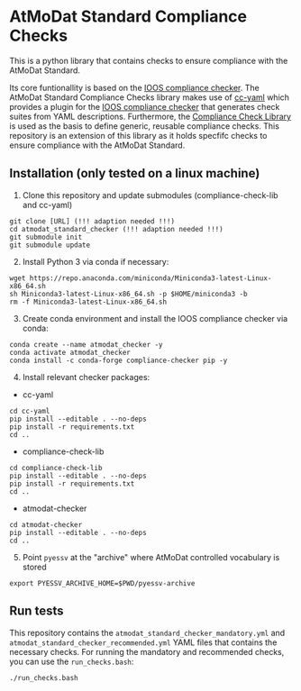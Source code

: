 # AtMoDat Standard Compliance Checks 

This is a python library that contains checks to ensure compliance with the AtMoDat Standard.

Its core funtionallity is based on the [IOOS compliance checker](https://github.com/ioos/compliance-checker). The AtMoDat Standard Compliance Checks library makes use of [cc-yaml](https://github.com/cedadev/cc-yaml) which provides a plugin for the [IOOS compliance checker](https://github.com/ioos/compliance-checker) that generates check suites from YAML descriptions. Furthermore, the [Compliance Check Library](https://github.com/cedadev/compliance-check-lib) is used as the basis to define generic, reusable compliance checks. This repository is an extension of this library as it holds specfifc checks to ensure compliance with the AtMoDat Standard.

## Installation (only tested on a linux machine)

1. Clone this repository and update submodules (compliance-check-lib and cc-yaml)
```
git clone [URL] (!!! adaption needed !!!)
cd atmodat_standard_checker (!!! adaption needed !!!)
git submodule init
git submodule update
```

2. Install Python 3 via conda if necessary:
```
wget https://repo.anaconda.com/miniconda/Miniconda3-latest-Linux-x86_64.sh
sh Miniconda3-latest-Linux-x86_64.sh -p $HOME/miniconda3 -b
rm -f Miniconda3-latest-Linux-x86_64.sh
```

3. Create conda environment and install the IOOS compliance checker via conda:
```
conda create --name atmodat_checker -y
conda activate atmodat_checker
conda install -c conda-forge compliance-checker pip -y
```

4. Install relevant checker packages:
- cc-yaml
```
cd cc-yaml
pip install --editable . --no-deps
pip install -r requirements.txt
cd ..
```
- compliance-check-lib
```
cd compliance-check-lib
pip install --editable . --no-deps
pip install -r requirements.txt
cd ..
```
- atmodat-checker
```
cd atmodat-checker
pip install --editable . --no-deps
cd ..
```
5. Point `pyessv` at the "archive" where AtMoDat controlled vocabulary is stored
```
export PYESSV_ARCHIVE_HOME=$PWD/pyessv-archive
```

## Run tests
This repository contains the `atmodat_standard_checker_mandatory.yml` and `atmodat_standard_checker_recommended.yml` YAML files that contains the necessary checks. For running the mandatory and recommended checks, you can use the `run_checks.bash`:
```
./run_checks.bash
```